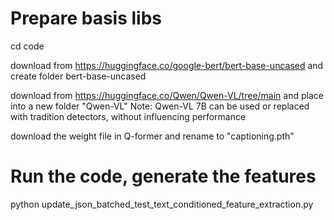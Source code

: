 # Prepare basis libs

cd code 

download from https://huggingface.co/google-bert/bert-base-uncased and create folder bert-base-uncased

download from https://huggingface.co/Qwen/Qwen-VL/tree/main and place into a new folder "Qwen-VL" 
Note: Qwen-VL 7B can be used or replaced with tradition detectors, without influencing performance 

download the weight file in Q-former and rename to "captioning.pth" 

# Run the code, generate the features  

python update_json_batched_test_text_conditioned_feature_extraction.py 


